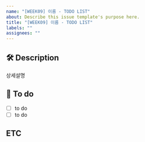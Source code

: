 ```yaml
---
name: "[WEEK09] 이름 - TODO LIST"
about: Describe this issue template's purpose here.
title: "[WEEK09] 이름 - TODO LIST"
labels: ""
assignees: ""
---
```


## 🛠️ Description

상세설명

## 📝 To do

- [ ] to do
- [ ] to do

## ETC
